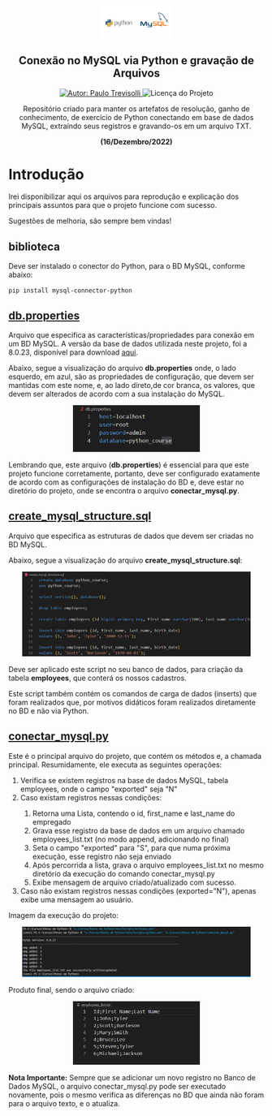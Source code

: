 <p align="center">
  <a href="https://www.linkedin.com/in/Trevisolli">
    <img width="140" src="https://github.com/Trevisolli/python-mysql-aws/blob/master/images/python_mysql.png"/>  
  </a>  
  <h2 align="center">Conexão no MySQL via Python e gravação de Arquivos</h2>
  
   
  <p align="center">
  <a href="https://www.linkedin.com/in/Trevisolli">
    <img alt="Autor: Paulo Trevisolli" src="https://img.shields.io/badge/Autor-Paulo%20Trevisolli-green">
  </a>
  <img alt="Licença do Projeto" src="https://img.shields.io/badge/LICENSE-MIT-green"/>
<p>
  <p align="center">Repositório criado para manter os artefatos de resolução, ganho de conhecimento, de exercício de Python conectando em base de dados MySQL, extraíndo seus registros e gravando-os em um arquivo TXT.</p> 
  <p align="center"><b>(16/Dezembro/2022)</b></p>  
</p>


# Introdução 
Irei disponibilizar aqui os arquivos para reprodução e explicação dos principais assuntos para que o projeto funcione com sucesso.

Sugestões de melhoria, são sempre bem vindas!

## biblioteca

Deve ser instalado o conector do Python, para o BD MySQL, conforme abaixo:
```
pip install mysql-connector-python
```

## <a href="https://github.com/Trevisolli/python-mysql-aws/blob/master/db.properties">db.properties</a>

Arquivo que especifica as características/propriedades para conexão em um BD MySQL. 
A versão da base de dados utilizada neste projeto, foi a 8.0.23, disponível para download <a href="https://downloads.mysql.com/archives/get/p/25/file/mysql-installer-community-8.0.30.0.msi">aqui</a>.

Abaixo, segue a visualização do arquivo <b>db.properties</b> onde, o lado esquerdo, em azul, são as propriedades de configuração, que devem ser mantidas com este nome, e, ao lado direto,de cor branca, os valores, que devem ser alterados de acordo com a sua instalação do MySQL.
<p align="center">
  <img width="250" src="https://github.com/Trevisolli/python-mysql-aws/blob/master/images/db_properties.PNG"/>  
</p>

Lembrando que, este arquivo (<b>db.properties</b>) é essencial para que este projeto funcione corretamente, portanto, deve ser configurado exatamente de acordo com as configurações de instalação do BD e, deve estar no diretório do projeto, onde se encontra o arquivo <b>conectar_mysql.py</b>.

## <a href="https://github.com/Trevisolli/python-mysql-aws/blob/master/create_mysql_structure.sql">create_mysql_structure.sql</a>

Arquivo que especifica as estruturas de dados que devem ser criadas no BD MySQL. 

Abaixo, segue a visualização do arquivo <b>create_mysql_structure.sql</b>:
<p align="center">
  <img width="450" src="https://github.com/Trevisolli/python-mysql-aws/blob/master/images/create_mysql_structure.PNG"/>  
</p>

Deve ser aplicado este script no seu banco de dados, para criação da tabela <b>employees</b>, que conterá os nossos cadastros.

Este script também contém os comandos de carga de dados (inserts) que foram realizados que, por motivos didáticos foram realizados diretamente no BD e não via Python.

## <a href="https://github.com/Trevisolli/python-mysql-aws/blob/master/conectar_mysql.py">conectar_mysql.py</a>

Este é o principal arquivo do projeto, que contém os métodos e, a chamada principal.
Resumidamente, ele executa as seguintes operações:
<ol>
  <li>Verifica se existem registros na base de dados MySQL, tabela employees, onde o campo "exported" seja "N"</li>
  <li>Caso existam registros nessas condições: </li>
  <ol>
    <li>Retorna uma Lista, contendo o id, first_name e last_name do empregado</li>  
    <li>Grava esse registro da base de dados em um arquivo chamado employees_list.txt (no modo append, adicionando no final)</li>      
    <li>Seta o campo "exported" para "S", para que numa próxima execução, esse registro não seja enviado</li>          
    <li>Após percorrida a lista, grava o arquivo employees_list.txt no mesmo diretório da execução do comando conectar_mysql.py</li>              
    <li>Exibe mensagem de arquivo criado/atualizado com sucesso.</li>              
  </ol>
  <li>Caso não existam registros nessas condições (exported="N"), apenas exibe uma mensagem ao usuário. </li>
</ol>

Imagem da execução do projeto:

<p align="center">
  <img width="450" src="https://github.com/Trevisolli/python-mysql-aws/blob/master/images/execution_results.PNG"/>  
</p>

Produto final, sendo o arquivo criado:

<p align="center">
  <img width="250" src="https://github.com/Trevisolli/python-mysql-aws/blob/master/images/employees_list.PNG"/>  
</p>

<b>Nota Importante:</b> Sempre que se adicionar um novo registro no Banco de Dados MySQL, o arquivo conectar_mysql.py pode ser executado novamente, pois o mesmo verifica as diferenças no BD que ainda não foram para o arquivo texto, e o atualiza.



